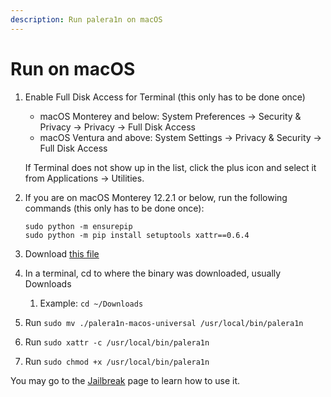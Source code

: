 ```yaml
---
description: Run palera1n on macOS
---
```


# Run on macOS

1. Enable Full Disk Access for Terminal (this only has to be done once)
   * macOS Monterey and below: System Preferences → Security & Privacy → Privacy → Full Disk Access
   * macOS Ventura and above: System Settings → Privacy & Security → Full Disk Access

   If Terminal does not show up in the list, click the plus icon and select it from Applications → Utilities.
2. If you are on macOS Monterey 12.2.1 or below, run the following commands (this only has to be done once):
   ```
   sudo python -m ensurepip
   sudo python -m pip install setuptools xattr==0.6.4
   ```
3. Download [this file](https://github.com/palera1n/palera1n-c/releases/download/v2.0.0-beta.3/palera1n-macos-universal)
4. In a terminal, cd to where the binary was downloaded, usually Downloads
   1. Example: `cd ~/Downloads`
5. Run `sudo mv ./palera1n-macos-universal /usr/local/bin/palera1n`
6. Run `sudo xattr -c /usr/local/bin/palera1n`
7. Run `sudo chmod +x /usr/local/bin/palera1n`

You may go to the [Jailbreak](jailbreak.md) page to learn how to use it.
